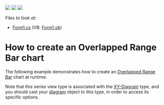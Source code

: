 <!-- default badges list -->
![](https://img.shields.io/endpoint?url=https://codecentral.devexpress.com/api/v1/VersionRange/128574087/14.2.3%2B)
[![](https://img.shields.io/badge/Open_in_DevExpress_Support_Center-FF7200?style=flat-square&logo=DevExpress&logoColor=white)](https://supportcenter.devexpress.com/ticket/details/E1219)
[![](https://img.shields.io/badge/📖_How_to_use_DevExpress_Examples-e9f6fc?style=flat-square)](https://docs.devexpress.com/GeneralInformation/403183)
<!-- default badges end -->
<!-- default file list -->
*Files to look at*:

* [Form1.cs](./CS/Series_OverlappedRangeBarChart/Form1.cs) (VB: [Form1.vb](./VB/Series_OverlappedRangeBarChart/Form1.vb))
<!-- default file list end -->
# How to create an Overlapped Range Bar chart

The following example demonstrates how to create an [Overlapped Range Bar](https://docs.devexpress.com/WindowsForms/2983/controls-and-libraries/chart-control/series-views/2d-series-views/bar-series-views/overlapped-range-bar-chart?p=netframework) chart at runtime.

Note that this series view type is associated with the [XY-Diagram](https://docs.devexpress.com/WindowsForms/5908/controls-and-libraries/chart-control/diagram/xy-diagram?p=netframework) type, and you should cast your [diagram](https://docs.devexpress.com/WindowsForms/DevExpress.XtraCharts.ChartControl.Diagram?p=netframework) object to this type, in order to access its specific options.
